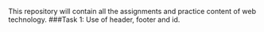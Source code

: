 This repository will contain all the assignments and practice content of web technology.
###Task 1:
Use of header, footer and id.
